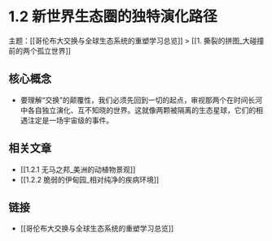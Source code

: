 # 1.2 新世界生态圈的独特演化路径

主题：[[哥伦布大交换与全球生态系统的重塑学习总览]] > [[1. 撕裂的拼图_大碰撞前的两个孤立世界]]

## 核心概念

- 要理解“交换”的颠覆性，我们必须先回到一切的起点，审视那两个在时间长河中各自独立演化、互不知晓的世界。这就像两颗被隔离的生态星球，它们的相遇注定是一场宇宙级的事件。

## 相关文章

- [[1.2.1 无马之邦_美洲的动植物景观]]
- [[1.2.2 脆弱的伊甸园_相对纯净的疾病环境]]

## 链接

- [[哥伦布大交换与全球生态系统的重塑学习总览]]
